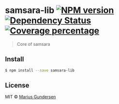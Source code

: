 # samsara-lib [![NPM version][npm-image]][npm-url] [![Dependency Status][daviddm-image]][daviddm-url] [![Coverage percentage][coveralls-image]][coveralls-url]

> Core of samsara

## Install

```sh
$ npm install --save samsara-lib
```

## License

MIT © [Marius Gundersen](https://mariusgundersen.net)

[npm-image]: https://badge.fury.io/js/samsara-lib.svg
[npm-url]: https://npmjs.org/package/samsara-lib
[daviddm-image]: https://david-dm.org/mariusGundersen/samsara-lib.svg?theme=shields.io
[daviddm-url]: https://david-dm.org/mariusGundersen/samsara-lib
[coveralls-image]: https://coveralls.io/repos/mariusGundersen/samsara-lib/badge.svg
[coveralls-url]: https://coveralls.io/r/mariusGundersen/samsara-lib
